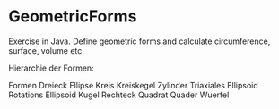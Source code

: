 # GeometricForms
Exercise in Java. Define geometric forms and calculate circumference, surface, volume etc.

Hierarchie der Formen:
        
Formen
  Dreieck
  Ellipse
      Kreis
          Kreiskegel
          Zylinder
      Triaxiales Ellipsoid
          Rotations Ellipsoid
          Kugel
  Rechteck
      Quadrat
      Quader
          Wuerfel
